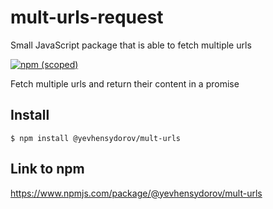 # mult-urls-request

Small JavaScript package that is able to fetch multiple urls

[![npm (scoped)](https://img.shields.io/npm/v/@yevhensydorov/mult-urls.svg)](https://www.npmjs.com/package/yevhensydorov/mult-urls)

Fetch multiple urls and return their content in a promise

## Install

```
$ npm install @yevhensydorov/mult-urls
```

## Link to npm

https://www.npmjs.com/package/@yevhensydorov/mult-urls
